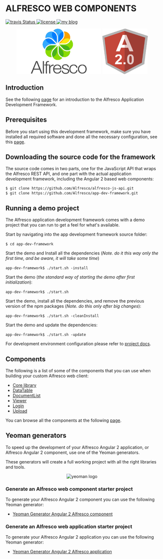 # ALFRESCO WEB COMPONENTS

<p>
<a title='Build Status' href="https://travis-ci.com/Alfresco/dev-platform-webcomponents">
  <img src='https://travis-ci.com/Alfresco/dev-platform-webcomponents.svg?token=FPzV2wyyCU8imY6wHR2B&branch=master'  alt='travis Status' />
</a>
  <a href='https://raw.githubusercontent.com/Alfresco/dev-platform-webcomponents/master/ng2-components/ng2-alfresco-viewer/LICENSE'>
     <img src='https://img.shields.io/hexpm/l/plug.svg' alt='license' />
  </a>
  <a href='https://www.alfresco.com/'>
     <img src='https://img.shields.io/badge/style-component-green.svg?label=alfresco' alt='my blog' />
  </a>
</p>
  
<p align="center">
  <img title="alfresco" alt='alfresco' src='assets/alfresco.png'  width="280px" height="150px"></img>
  <img title="angular2" alt='angular2' src='assets/angular2.png'  width="150px" height="150px"></img>    
</p>

## Introduction

See the following [page](Introduction.md) for an introduction to the Alfresco Application Development Framework. 

## Prerequisites

Before you start using this development framework, make sure you have installed all required software and done all the 
necessary configuration, see this [page](Prerequisites.md).

## Downloading the source code for the framework

The source code comes in two parts, one for the JavaScript API that wraps the Alfresco REST API, and one part with the 
actual application development framework, including the Angular 2 based web components:

```
$ git clone https://github.com/Alfresco/alfresco-js-api.git
$ git clone https://github.com/Alfresco/app-dev-framework.git
```

## Running a demo project

The Alfresco application development framework comes with a demo project that you can run to get a 
feel for what's available.

Start by navigating into the app development framework source folder: 

`$ cd app-dev-framework`

Start the demo and Install all the dependencies (*Note. do it this way only the first time, and be aware, it will take some time*)

`app-dev-framework$ ./start.sh -install`

Start the demo (*the standard way of starting the demo after first initialization*): 

`app-dev-framework$ ./start.sh`

Start the demo, install all the dependencies, and remove the previous version of the npm packages (*Note. do this only after big changes*):

`app-dev-framework$ ./start.sh -cleanInstall`

Start the demo and update the dependencies:

`app-dev-framework$ ./start.sh -update`

For development environment configuration please refer to [project docs](demo-shell-ng2/README.md).

## Components

The following is a list of some of the components that you can use when building your custom Alfresco web client:

- [Core library](ng2-components/ng2-alfresco-core/README.md)
- [DataTable](ng2-components/ng2-alfresco-datatable/README.md)
- [DocumentList](ng2-components/ng2-alfresco-documentlist/README.md)
- [Viewer](ng2-components/ng2-alfresco-viewer/README.md)
- [Login](ng2-components/ng2-alfresco-login/README.md)
- [Upload](ng2-components/ng2-alfresco-upload/README.md)

You can browse all the components at the following [page](http://devproducts.alfresco.me/).

## Yeoman generators

To speed up the development of your Alfresco Angular 2 application, or Alfresco Angular 2 component, use one of the Yeoman generators. 

These generators will create a full working project with all the right libraries and tools.

<p align="center">
  <img title="yeoman generator" src='https://github.com/yeoman/media/blob/master/optimized/yeoman-150x150-opaque.png' alt='yeoman logo'  />
</p>

### Generate an Alfresco web component starter project

To generate your Alfresco Angular 2 component you can use the following Yeoman generator:

- [Yeoman Generator Angular 2 Alfresco component](https://github.com/Alfresco/generator-ng2-alfresco-component)


### Generate an Alfresco web application starter project

To generate your Alfresco Angular 2 application you can use the following Yeoman generator:

- [Yeoman Generator Angular 2 Alfresco application](https://github.com/Alfresco/generator-ng2-alfresco-app)



